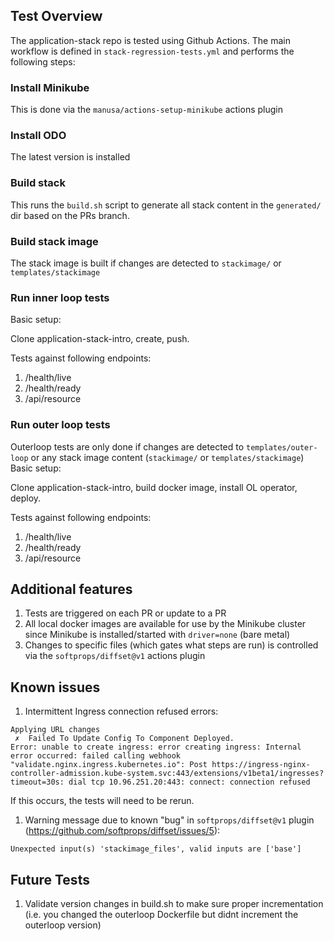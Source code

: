 ## Test Overview

The application-stack repo is tested using Github Actions. The main workflow is defined in `stack-regression-tests.yml` and performs the following steps:

### Install Minikube 

This is done via the `manusa/actions-setup-minikube` actions plugin

### Install ODO

The latest version is installed

### Build stack 

This runs the `build.sh` script to generate all stack content in the `generated/` dir based on the PRs branch.

### Build stack image

The stack image is built if changes are detected to `stackimage/` or `templates/stackimage`

### Run inner loop tests

Basic setup:

Clone application-stack-intro, create, push.

Tests against following endpoints:

1. /health/live
1. /health/ready
1. /api/resource

### Run outer loop tests

Outerloop tests are only done if changes are detected to `templates/outer-loop` or any stack image content (`stackimage/` or `templates/stackimage`)
Basic setup:

Clone application-stack-intro, build docker image, install OL operator, deploy.

Tests against following endpoints:

1. /health/live
1. /health/ready
1. /api/resource


## Additional features

1. Tests are triggered on each PR or update to a PR
1. All local docker images are available for use by the Minikube cluster since Minikube is installed/started with `driver=none` (bare metal)
1. Changes to specific files (which gates what steps are run) is controlled via the `softprops/diffset@v1` actions plugin


## Known issues

1. Intermittent Ingress connection refused errors:

```
Applying URL changes
 ✗  Failed To Update Config To Component Deployed.
Error: unable to create ingress: error creating ingress: Internal error occurred: failed calling webhook "validate.nginx.ingress.kubernetes.io": Post https://ingress-nginx-controller-admission.kube-system.svc:443/extensions/v1beta1/ingresses?timeout=30s: dial tcp 10.96.251.20:443: connect: connection refused
```

If this occurs, the tests will need to be rerun. 

1. Warning message due to known "bug" in `softprops/diffset@v1` plugin (https://github.com/softprops/diffset/issues/5):

```
Unexpected input(s) 'stackimage_files', valid inputs are ['base']
```

## Future Tests

1. Validate version changes in build.sh to make sure proper incrementation (i.e. you changed the outerloop Dockerfile but didnt increment the outerloop version)
